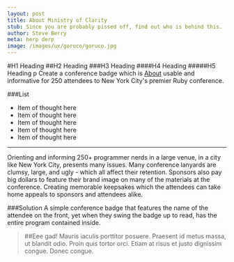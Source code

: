 ```yaml
---
layout: post
title: About Ministry of Clarity
stub: Since you are probably pissed off, find out who is behind this.
author: Steve Berry
meta: herp derp
image: /images/ux/goruco/goruco.jpg
---
```


#H1 Heading
##H2 Heading
###H3 Heading
####H4 Heading
#####H5 Heading
p Create a conference badge which is [About](/about/) usable and informative for 250 attendees to New York City's premier Ruby conference.

###List
* Item of thought here
* Item of thought here
* Item of thought here
* Item of thought here
* Item of thought here

<hr/>

Orienting and informing 250+ programmer nerds in a large venue, in a city like New York City, presents many issues. Many conference lanyards are clumsy, large, and ugly - which all affect their retention. Sponsors also pay big dollars to feature their brand image on many of the materials at the conference. Creating memorable keepsakes which the attendees can take home appeals to sponsors and attendees alike.

###Solution
A simple conference badge that features the name of the attendee on the front, yet when they swing the badge up to read, has the entire program contained inside.

> ##Eee gad!
> Mauris iaculis porttitor posuere. Praesent id metus massa, ut blandit odio. Proin quis tortor orci. Etiam at risus et justo dignissim congue. Donec congue.
